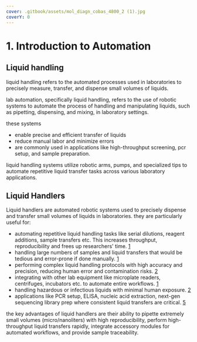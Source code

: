 ```yaml
---
cover: .gitbook/assets/mol_diagn_cobas_4800_2 (1).jpg
coverY: 0
---
```


# 1. Introduction to Automation

## Liquid handling

liquid handling refers to the automated processes used in laboratories to precisely measure, transfer, and dispense small volumes of liquids.

lab automation, specifically liquid handling, refers to the use of robotic systems to automate the process of handling and manipulating liquids, such as pipetting, dispensing, and mixing, in laboratory settings.

these systems

* enable precise and efficient transfer of liquids
* reduce manual labor and minimize errors
* are commonly used in applications like high-throughput screening, pcr setup, and sample preparation.

liquid handling systems utilize robotic arms, pumps, and specialized tips to automate repetitive liquid transfer tasks across various laboratory applications.

## Liquid Handlers

Liquid handlers are automated robotic systems used to precisely dispense and transfer small volumes of liquids in laboratories. they are particularly useful for:

* automating repetitive liquid handling tasks like serial dilutions, reagent additions, sample transfers etc. This increases throughput, reproducibility and frees up researchers' time. [1](https://en.wikipedia.org/wiki/Liquid\_handling\_robot)
* handling large numbers of samples and liquid transfers that would be tedious and error-prone if done manually. [1](https://en.wikipedia.org/wiki/Liquid\_handling\_robot)
* performing complex liquid handling protocols with high accuracy and precision, reducing human error and contamination risks. [2](https://www.promegaconnections.com/exploring-instrumentation-for-your-lab-particle-movers-vs-liquid-handlers/)
* integrating with other lab equipment like microplate readers, centrifuges, incubators etc. to automate entire workflows. [1](https://en.wikipedia.org/wiki/Liquid\_handling\_robot)
* handling hazardous or infectious liquids with minimal human exposure. [2](https://www.promegaconnections.com/exploring-instrumentation-for-your-lab-particle-movers-vs-liquid-handlers/)
* applications like PCR setup, ELISA, nucleic acid extraction, next-gen sequencing library prep where consistent liquid transfers are critical. [5](https://www.aurorabiomed.com/beginners-guide-to-understanding-automated-liquid-handling/)

the key advantages of liquid handlers are their ability to pipette extremely small volumes (micro/nanoliters) with high reproducibility, perform high-throughput liquid transfers rapidly, integrate accessory modules for automated workflows, and provide sample traceability.
